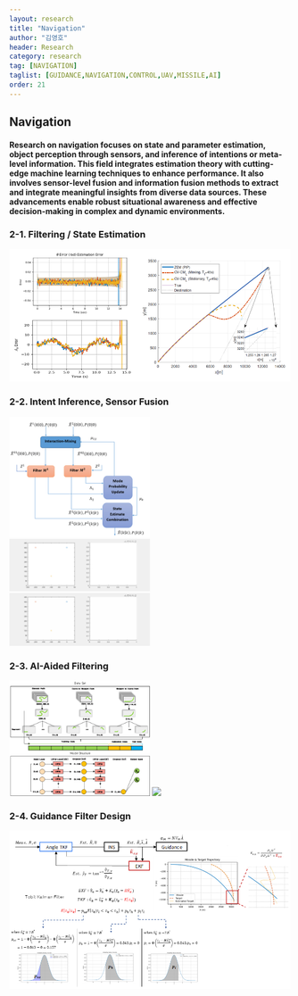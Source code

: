 ```yaml
---
layout: research
title: "Navigation"
author: "김영호"
header: Research 
category: research 
tag: [NAVIGATION]
taglist: [GUIDANCE,NAVIGATION,CONTROL,UAV,MISSILE,AI]
order: 21
---
```


## Navigation

#### Research on navigation focuses on state and parameter estimation, object perception through sensors, and inference of intentions or meta-level information. This field integrates estimation theory with cutting-edge machine learning techniques to enhance performance. It also involves sensor-level fusion and information fusion methods to extract and integrate meaningful insights from diverse data sources. These advancements enable robust situational awareness and effective decision-making in complex and dynamic environments.

### 2-1. Filtering / State Estimation
<img src="/assets/img/Research/Navigation_1.png">

### 2-2. Intent Inference, Sensor Fusion
<div class="div_img_horizontal">
<img style="width:50%;" src="/assets/img/Research/Navigation_2_1.png">
<div style="width:50%;" >
<img src="/assets/img/Research/Navigation_2_2.gif">
<img src="/assets/img/Research/Navigation_2_3.gif">
</div>
</div>

### 2-3. AI-Aided Filtering
<div class="div_img_horizontal">
<img style="width:50%;" src="/assets/img/Research/Navigation_3_1.png">
<img style="width:50%;" src="/assets/img/Research/Navigation_3_2.gif">
</div>

### 2-4. Guidance Filter Design
<img src="/assets/img/Research/Navigation_4.png">
